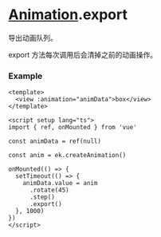 # [Animation](./../Animation).export

导出动画队列。

export 方法每次调用后会清掉之前的动画操作。

### Example

```vue
<template>
  <view :animation="animData">box</view>
</template>

<script setup lang="ts">
import { ref, onMounted } from 'vue'

const animData = ref(null)

const anim = ek.createAnimation()

onMounted(() => {
  setTimeout(() => {
    animData.value = anim
      .rotate(45)
      .step()
      .export()
  }, 1000)
})
</script>
```
